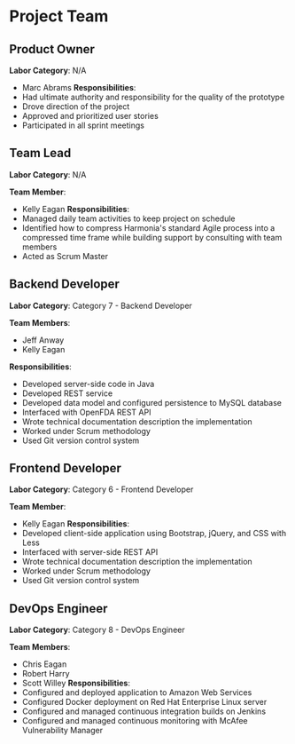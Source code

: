 # Project Team
 
## Product Owner
**Labor Category**: N/A

* Marc Abrams
**Responsibilities**:
* Had ultimate authority and responsibility for the quality of the prototype
* Drove direction of the project
* Approved and prioritized user stories
* Participated in all sprint meetings

## Team Lead
**Labor Category**: N/A

**Team Member**:
* Kelly Eagan
**Responsibilities**:
* Managed daily team activities to keep project on schedule
* Identified how to compress Harmonia's standard Agile process into a compressed time frame while building support by consulting with team members
* Acted as Scrum Master

## Backend Developer
**Labor Category**: Category 7 - Backend Developer

**Team Members**:
* Jeff Anway
* Kelly Eagan

**Responsibilities**:
* Developed server-side code in Java
* Developed REST service
* Developed data model and configured persistence to MySQL database
* Interfaced with OpenFDA REST API
* Wrote technical documentation description the implementation
* Worked under Scrum methodology
* Used Git version control system

## Frontend Developer
**Labor Category**: Category 6 - Frontend Developer

**Team Member**:
* Kelly Eagan
**Responsibilities**:
* Developed client-side application using Bootstrap, jQuery, and CSS with Less
* Interfaced with server-side REST API
* Wrote technical documentation description the implementation
* Worked under Scrum methodology
* Used Git version control system

## DevOps Engineer
**Labor Category**: Category 8 - DevOps Engineer

**Team Members**:
* Chris Eagan
* Robert Harry
* Scott Willey
**Responsibilities**:
* Configured and deployed application to Amazon Web Services
* Configured Docker deployment on Red Hat Enterprise Linux server
* Configured and managed continuous integration builds on Jenkins
* Configured and managed continuous monitoring with McAfee Vulnerability Manager
